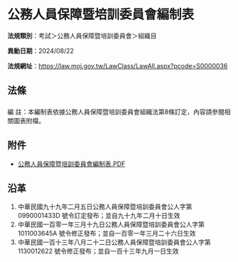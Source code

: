 # 公務人員保障暨培訓委員會編制表


**法規類別**：考試＞公務人員保障暨培訓委員會＞組織目       

**異動日期**：2024/08/22  

**法規網址**：https://law.moj.gov.tw/LawClass/LawAll.aspx?pcode=S0000036



## 法條
##### 
編      註：本編制表依據公務人員保障暨培訓委員會組織法第8條訂定，內容請參閱相關圖表附檔。
## 附件
* [公務人員保障暨培訓委員會編制表.PDF](https://law.moj.gov.tw/LawClass/LawGetFile.ashx?FileId=0000374157)
## 沿革
1. 中華民國九十九年二月五日公務人員保障暨培訓委員會公人字第 0990001433D  號令訂定發布；並自九十九年二月十日生效
1. 中華民國一百零一年三月十九日公務人員保障暨培訓委員會公人字第1011003645A 號令修正發布；並自一百零一年三月二十六日生效
1. 中華民國一百十三年八月二十二日公務人員保障暨培訓委員會公人字第1130012622  號令修正發布；並自一百十三年九月一日生效
